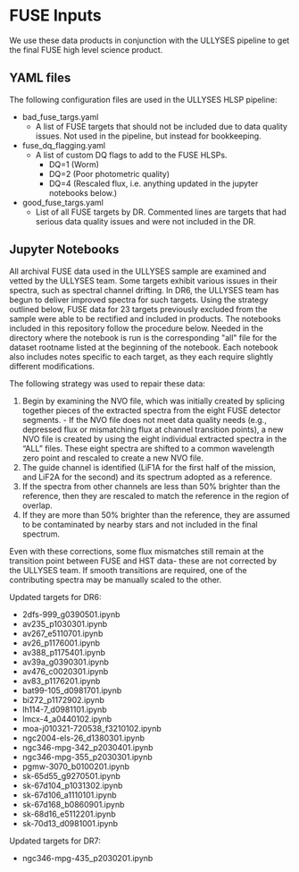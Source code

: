 # FUSE Inputs

We use these data products in conjunction with the ULLYSES pipeline to get the final FUSE high level science product.

## YAML files
The following configuration files are used in the ULLYSES HLSP pipeline:
- bad_fuse_targs.yaml
  - A list of FUSE targets that should not be included due to data quality issues. Not used in the pipeline, but instead for bookkeeping.
- fuse_dq_flagging.yaml
  - A list of custom DQ flags to add to the FUSE HLSPs.
    - DQ=1 (Worm)
    - DQ=2 (Poor photometric quality)
    - DQ=4 (Rescaled flux, i.e. anything updated in the jupyter notebooks below.)
- good_fuse_targs.yaml
  - List of all FUSE targets by DR. Commented lines are targets that had serious data quality issues and were not included in the DR.

## Jupyter Notebooks
All archival FUSE data used in the ULLYSES sample are examined and vetted by the ULLYSES team. Some targets exhibit various issues in their spectra, such as spectral channel drifting. In DR6, the ULLYSES team has begun to deliver improved spectra for such targets. Using the strategy outlined below, FUSE data for 23 targets previously excluded from the sample were able to be rectified and included in products. The notebooks included in this repository follow the procedure below. Needed in the directory where the notebook is run is the corresponding "all" file for the dataset rootname listed at the beginning of the notebook. Each notebook also includes notes specific to each target, as they each require slightly different modifications.

The following strategy was used to repair these data:
  1. Begin by examining the NVO file, which was initially created by splicing together pieces of the extracted spectra from the eight FUSE detector segments.
    - If the NVO file does not meet data quality needs (e.g., depressed flux or mismatching flux at channel transition points), a new NVO file is created by using the eight individual extracted spectra in the “ALL” files. These eight spectra are shifted to a common wavelength zero point and rescaled to create a new NVO file.
  2. The guide channel is identified (LiF1A for the first half of the mission, and LiF2A for the second) and its spectrum adopted as a reference.
  3. If the spectra from other channels are less than 50% brighter than the reference, then they are rescaled to match the reference in the region of overlap.
  4. If they are more than 50% brighter than the reference, they are assumed to be contaminated by nearby stars and not included in the final spectrum.

Even with these corrections, some flux mismatches still remain at the transition point between FUSE and HST data- these are not corrected by the ULLYSES team. If smooth transitions are required, one of the contributing spectra may be manually scaled to the other.

Updated targets for DR6:
- 2dfs-999_g0390501.ipynb
- av235_p1030301.ipynb
- av267_e5110701.ipynb
- av26_p1176001.ipynb
- av388_p1175401.ipynb
- av39a_g0390301.ipynb
- av476_c0020301.ipynb
- av83_p1176201.ipynb
- bat99-105_d0981701.ipynb
- bi272_p1172902.ipynb
- lh114-7_d0981101.ipynb
- lmcx-4_a0440102.ipynb
- moa-j010321-720538_f3210102.ipynb
- ngc2004-els-26_d1380301.ipynb
- ngc346-mpg-342_p2030401.ipynb
- ngc346-mpg-355_p2030301.ipynb
- pgmw-3070_b0100201.ipynb
- sk-65d55_g9270501.ipynb
- sk-67d104_p1031302.ipynb
- sk-67d106_a1110101.ipynb
- sk-67d168_b0860901.ipynb
- sk-68d16_e5112201.ipynb
- sk-70d13_d0981001.ipynb

Updated targets for DR7:
- ngc346-mpg-435_p2030201.ipynb

